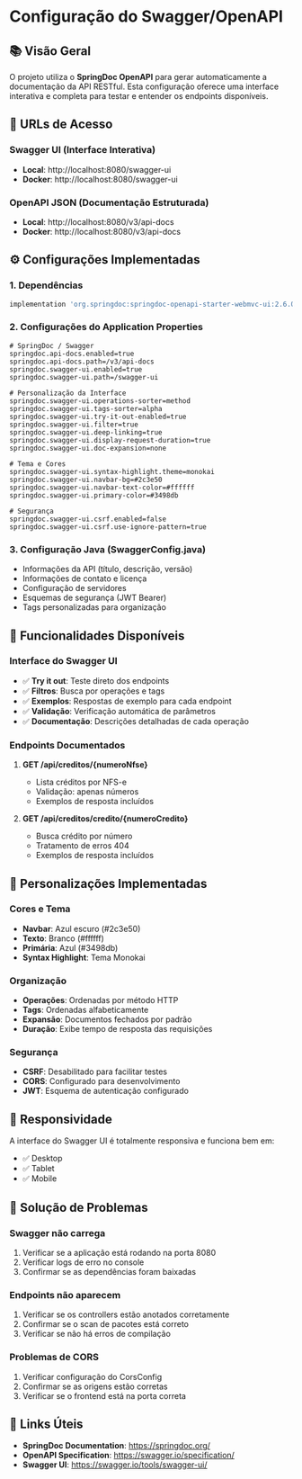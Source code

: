 # Configuração do Swagger/OpenAPI

## 📚 Visão Geral

O projeto utiliza o **SpringDoc OpenAPI** para gerar automaticamente a documentação da API RESTful. Esta configuração oferece uma interface interativa e completa para testar e entender os endpoints disponíveis.

## 🚀 URLs de Acesso

### Swagger UI (Interface Interativa)
- **Local**: http://localhost:8080/swagger-ui
- **Docker**: http://localhost:8080/swagger-ui

### OpenAPI JSON (Documentação Estruturada)
- **Local**: http://localhost:8080/v3/api-docs
- **Docker**: http://localhost:8080/v3/api-docs

## ⚙️ Configurações Implementadas

### 1. Dependências
```gradle
implementation 'org.springdoc:springdoc-openapi-starter-webmvc-ui:2.6.0'
```

### 2. Configurações do Application Properties
```properties
# SpringDoc / Swagger
springdoc.api-docs.enabled=true
springdoc.api-docs.path=/v3/api-docs
springdoc.swagger-ui.enabled=true
springdoc.swagger-ui.path=/swagger-ui

# Personalização da Interface
springdoc.swagger-ui.operations-sorter=method
springdoc.swagger-ui.tags-sorter=alpha
springdoc.swagger-ui.try-it-out-enabled=true
springdoc.swagger-ui.filter=true
springdoc.swagger-ui.deep-linking=true
springdoc.swagger-ui.display-request-duration=true
springdoc.swagger-ui.doc-expansion=none

# Tema e Cores
springdoc.swagger-ui.syntax-highlight.theme=monokai
springdoc.swagger-ui.navbar-bg=#2c3e50
springdoc.swagger-ui.navbar-text-color=#ffffff
springdoc.swagger-ui.primary-color=#3498db

# Segurança
springdoc.swagger-ui.csrf.enabled=false
springdoc.swagger-ui.csrf.use-ignore-pattern=true
```

### 3. Configuração Java (SwaggerConfig.java)
- Informações da API (título, descrição, versão)
- Informações de contato e licença
- Configuração de servidores
- Esquemas de segurança (JWT Bearer)
- Tags personalizadas para organização

## 🎯 Funcionalidades Disponíveis

### Interface do Swagger UI
- ✅ **Try it out**: Teste direto dos endpoints
- ✅ **Filtros**: Busca por operações e tags
- ✅ **Exemplos**: Respostas de exemplo para cada endpoint
- ✅ **Validação**: Verificação automática de parâmetros
- ✅ **Documentação**: Descrições detalhadas de cada operação

### Endpoints Documentados
1. **GET /api/creditos/{numeroNfse}**
   - Lista créditos por NFS-e
   - Validação: apenas números
   - Exemplos de resposta incluídos

2. **GET /api/creditos/credito/{numeroCredito}**
   - Busca crédito por número
   - Tratamento de erros 404
   - Exemplos de resposta incluídos

## 🔧 Personalizações Implementadas

### Cores e Tema
- **Navbar**: Azul escuro (#2c3e50)
- **Texto**: Branco (#ffffff)
- **Primária**: Azul (#3498db)
- **Syntax Highlight**: Tema Monokai

### Organização
- **Operações**: Ordenadas por método HTTP
- **Tags**: Ordenadas alfabeticamente
- **Expansão**: Documentos fechados por padrão
- **Duração**: Exibe tempo de resposta das requisições

### Segurança
- **CSRF**: Desabilitado para facilitar testes
- **CORS**: Configurado para desenvolvimento
- **JWT**: Esquema de autenticação configurado

## 📱 Responsividade

A interface do Swagger UI é totalmente responsiva e funciona bem em:
- ✅ Desktop
- ✅ Tablet
- ✅ Mobile

## 🚨 Solução de Problemas

### Swagger não carrega
1. Verificar se a aplicação está rodando na porta 8080
2. Verificar logs de erro no console
3. Confirmar se as dependências foram baixadas

### Endpoints não aparecem
1. Verificar se os controllers estão anotados corretamente
2. Confirmar se o scan de pacotes está correto
3. Verificar se não há erros de compilação

### Problemas de CORS
1. Verificar configuração do CorsConfig
2. Confirmar se as origens estão corretas
3. Verificar se o frontend está na porta correta

## 🔗 Links Úteis

- **SpringDoc Documentation**: https://springdoc.org/
- **OpenAPI Specification**: https://swagger.io/specification/
- **Swagger UI**: https://swagger.io/tools/swagger-ui/
